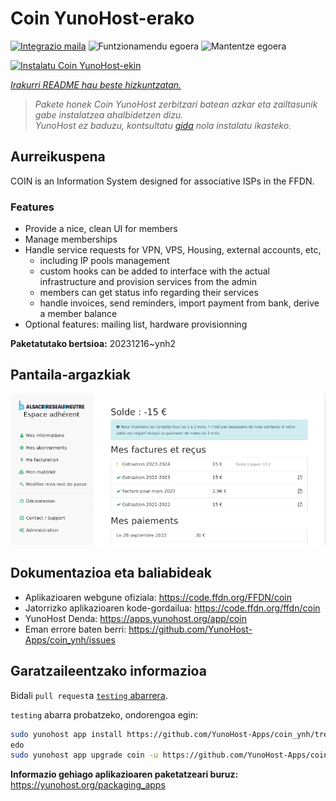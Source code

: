 <!--
Ohart ongi: README hau automatikoki sortu da <https://github.com/YunoHost/apps/tree/master/tools/readme_generator>ri esker
EZ editatu eskuz.
-->

# Coin YunoHost-erako

[![Integrazio maila](https://dash.yunohost.org/integration/coin.svg)](https://ci-apps.yunohost.org/ci/apps/coin/) ![Funtzionamendu egoera](https://ci-apps.yunohost.org/ci/badges/coin.status.svg) ![Mantentze egoera](https://ci-apps.yunohost.org/ci/badges/coin.maintain.svg)

[![Instalatu Coin YunoHost-ekin](https://install-app.yunohost.org/install-with-yunohost.svg)](https://install-app.yunohost.org/?app=coin)

*[Irakurri README hau beste hizkuntzatan.](./ALL_README.md)*

> *Pakete honek Coin YunoHost zerbitzari batean azkar eta zailtasunik gabe instalatzea ahalbidetzen dizu.*  
> *YunoHost ez baduzu, kontsultatu [gida](https://yunohost.org/install) nola instalatu ikasteko.*

## Aurreikuspena

COIN is an Information System designed for associative ISPs in the FFDN.

### Features

- Provide a nice, clean UI for members
- Manage memberships
- Handle service requests for VPN, VPS, Housing, external accounts, etc,
    - including IP pools management
    - custom hooks can be added to interface with the actual infrastructure and provision services from the admin
    - members can get status info regarding their services
    - handle invoices, send reminders, import payment from bank, derive a member balance
- Optional features: mailing list, hardware provisionning


**Paketatutako bertsioa:** 20231216~ynh2

## Pantaila-argazkiak

![Coin(r)en pantaila-argazkia](./doc/screenshots/screenshot.png)

## Dokumentazioa eta baliabideak

- Aplikazioaren webgune ofiziala: <https://code.ffdn.org/FFDN/coin>
- Jatorrizko aplikazioaren kode-gordailua: <https://code.ffdn.org/ffdn/coin>
- YunoHost Denda: <https://apps.yunohost.org/app/coin>
- Eman errore baten berri: <https://github.com/YunoHost-Apps/coin_ynh/issues>

## Garatzaileentzako informazioa

Bidali `pull request`a [`testing` abarrera](https://github.com/YunoHost-Apps/coin_ynh/tree/testing).

`testing` abarra probatzeko, ondorengoa egin:

```bash
sudo yunohost app install https://github.com/YunoHost-Apps/coin_ynh/tree/testing --debug
edo
sudo yunohost app upgrade coin -u https://github.com/YunoHost-Apps/coin_ynh/tree/testing --debug
```

**Informazio gehiago aplikazioaren paketatzeari buruz:** <https://yunohost.org/packaging_apps>
